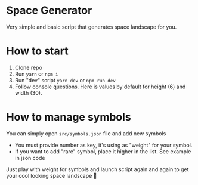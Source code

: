 # Space Generator

Very simple and basic script that generates space landscape for you.

# How to start

1. Clone repo
2. Run `yarn` or `npm i`
3. Run "dev" script `yarn dev` or `npm run dev`
4. Follow console questions. Here is values by default for height (6) and width (30).

# How to manage symbols

You can simply open `src/symbols.json` file and add new symbols

- You must provide number as key, it's using as "weight" for your symbol.
- If you want to add "rare" symbol, place it higher in the list. See example in json code

Just play with weight for symbols and launch script again and again to get your cool looking space landscape 🐋
